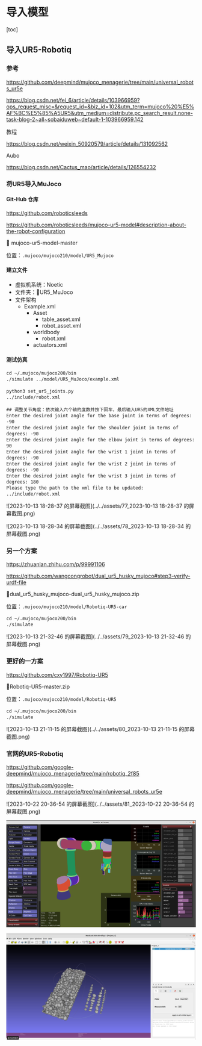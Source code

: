 # 导入模型

[toc]



## 导入UR5-Robotiq

### 参考

https://github.com/deepmind/mujoco_menagerie/tree/main/universal_robots_ur5e

https://blog.csdn.net/fei_6/article/details/103966959?ops_request_misc=&request_id=&biz_id=102&utm_term=mujoco%20%E5%AF%BC%E5%85%A5UR5&utm_medium=distribute.pc_search_result.none-task-blog-2~all~sobaiduweb~default-1-103966959.142

教程

https://blog.csdn.net/weixin_50920579/article/details/131092562

Aubo

https://blog.csdn.net/Cactus_mao/article/details/126554232

### 将UR5导入MuJoco

#### Git-Hub 仓库

https://github.com/roboticsleeds

https://github.com/roboticsleeds/mujoco-ur5-model#description-about-the-robot-configuration

:file_folder:  mujoco-ur5-model-master

位置：`.mujoco/mujoco210/model/UR5_Mujoco`

#### 建立文件

- 虚拟机系统：Noetic
- 文件夹：:file_folder:UR5_MuJoco
- 文件架构
  - Example.xml
    - Asset
      - table_asset.xml
      - robot_asset.xml
    - worldbody
      - robot.xml
    - actuators.xml



#### 测试仿真

```shell
cd ~/.mujoco/mujoco200/bin
./simulate ../model/UR5_MuJoco/example.xml

python3 set_ur5_joints.py
../include/robot.xml

## 调整关节角度：依次输入六个轴的度数并按下回车，最后输入UR5的XML文件地址
Enter the desired joint angle for the base joint in terms of degrees: -90
Enter the desired joint angle for the shoulder joint in terms of degrees: -90
Enter the desired joint angle for the elbow joint in terms of degrees: 90
Enter the desired joint angle for the wrist 1 joint in terms of degrees: -90
Enter the desired joint angle for the wrist 2 joint in terms of degrees: -90
Enter the desired joint angle for the wrist 3 joint in terms of degrees: 180
Please type the path to the xml file to be updated: ../include/robot.xml

```

![2023-10-13 18-28-37 的屏幕截图](../../assets/77_2023-10-13 18-28-37 的屏幕截图.png)

![2023-10-13 18-28-34 的屏幕截图](../../assets/78_2023-10-13 18-28-34 的屏幕截图.png)

### 另一个方案

https://zhuanlan.zhihu.com/p/99991106

https://github.com/wangcongrobot/dual_ur5_husky_mujoco#step3-verify-urdf-file

:file_folder:dual_ur5_husky_mujoco-dual_ur5_husky_mujoco.zip

位置：`.mujoco/mujoco210/model/Robotiq-UR5-car`

```shell
cd ~/.mujoco/mujoco200/bin
./simulate 

```

![2023-10-13 21-32-46 的屏幕截图](../../assets/79_2023-10-13 21-32-46 的屏幕截图.png)



### 更好的一方案

https://github.com/cxy1997/Robotiq-UR5

:file_folder:Robotiq-UR5-master.zip

位置：`.mujoco/mujoco210/model/Robotiq-UR5`

```shell
cd ~/.mujoco/mujoco200/bin
./simulate 

```



![2023-10-13 21-11-15 的屏幕截图](../../assets/80_2023-10-13 21-11-15 的屏幕截图.png)

### 官网的UR5-Robotiq

https://github.com/google-deepmind/mujoco_menagerie/tree/main/robotiq_2f85

https://github.com/google-deepmind/mujoco_menagerie/tree/main/universal_robots_ur5e

![2023-10-22 20-36-54 的屏幕截图](../../assets/81_2023-10-22 20-36-54 的屏幕截图.png)

![image-20231022204510202](../../assets/82_image-20231022204510202.png)

![image-20231022210858771](../../assets/83_image-20231022210858771.png)


